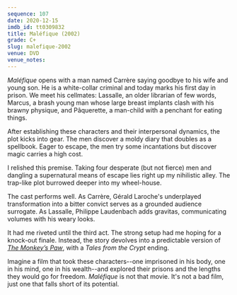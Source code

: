 ```yaml
---
sequence: 107
date: 2020-12-15
imdb_id: tt0309832
title: Maléfique (2002)
grade: C+
slug: malefique-2002
venue: DVD
venue_notes:
---
```


_Maléfique_ opens with a man named Carrère saying goodbye to his wife and young son. He is a white-collar criminal and today marks his first day in prison. We meet his cellmates: Lassalle, an older librarian of few words, Marcus, a brash young man whose large breast implants clash with his brawny physique, and Pâquerette, a man-child with a penchant for eating things.

After establishing these characters and their interpersonal dynamics, the plot kicks into gear. The men discover a moldy diary that doubles as a spellbook. Eager to escape, the men try some incantations but discover magic carries a high cost.

<!-- end -->

I relished this premise. Taking four desperate (but not fierce) men and dangling a supernatural means of escape lies right up my nihilistic alley. The trap-like plot burrowed deeper into my wheel-house.

The cast performs well. As Carrère, Gérald Laroche's underplayed transformation into a bitter convict serves as a grounded audience surrogate. As Lassalle, Philippe Laudenbach adds gravitas, communicating volumes with his weary looks.

It had me riveted until the third act. The strong setup had me hoping for a knock-out finale. Instead, the story devolves into a predictable version of [_The Monkey’s Paw_](https://en.wikipedia.org/wiki/The_Monkey's_Paw), with a _Tales from the Crypt_ ending.

Imagine a film that took these characters--one imprisoned in his body, one in his mind, one in his wealth--and explored their prisons and the lengths they would go for freedom. _Maléfique_ is not that movie. It's not a bad film, just one that falls short of its potential.
